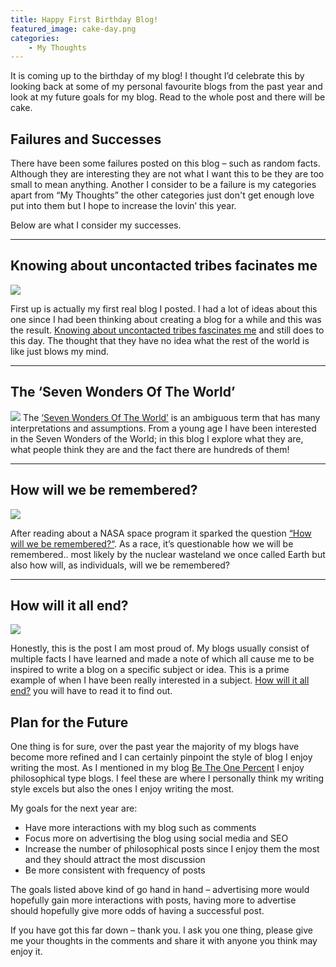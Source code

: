 ```yaml
---
title: Happy First Birthday Blog!
featured_image: cake-day.png
categories:
    - My Thoughts
---
```

It is coming up to the birthday of my blog! I thought I’d celebrate this by looking back at some of my personal favourite blogs from the past year and look at my future goals for my blog. Read to the whole post and there will be cake.

## Failures and Successes

There have been some failures posted on this blog – such as random facts. Although they are interesting they are not what I want this to be they are too small to mean anything. Another I consider to be a failure is my categories apart from “My Thoughts” the other categories just don't get enough love put into them but I hope to increase the lovin’ this year.

Below are what I consider my successes.

___

## Knowing about uncontacted tribes facinates me

![](/images/uploads/2013/07/%C3%8Dndios-Isolados-4.jpg)

First up is actually my first real blog I posted. I had a lot of ideas about this one since I had been thinking about creating a blog for a while and this was the result. [Knowing about uncontacted tribes fascinates me][uncontacted] and still does to this day. The thought that they have no idea what the rest of the world is like just blows my mind.

[uncontacted]: /blog/2013/07/17/knowing-about-uncontacted-tribes-fascinates-me

___

## The ‘Seven Wonders Of The World’
![](/images/uploads/2013/08/machu-picchu.jpg)
The [‘Seven Wonders Of The World’][wonders] is an ambiguous term that has many interpretations and assumptions. From a young age I have been interested in the Seven Wonders of the World; in this blog I explore what they are, what people think they are and the fact there are hundreds of them!

[wonders]: /blog/2013/08/01/the-seven-wonders-of-the-world

___

## How will we be remembered?

![](/images/uploads/2013/12/golden-record.jpg)

After reading about a NASA space program it sparked the question [“How will we be remembered?“][how]. As a race, it’s questionable how we will be remembered.. most likely by the nuclear wasteland we once called Earth but also how will, as individuals, will we be remembered?

[how]: /blog/2013/12/15/how-will-we-be-remembered

___

## How will it all end?
![](/images/uploads/2014/03/end.jpg)

Honestly, this is the post I am most proud of. My blogs usually consist of multiple facts I have learned and made a note of which all cause me to be inspired to write a blog on a specific subject or idea. This is a prime example of when I have been really interested in a subject. [How will it all end?][end] you will have to read it to find out.

[end]: /blog/2014/03/26/how-will-it-all-end

## Plan for the Future

One thing is for sure, over the past year the majority of my blogs have become more refined and I can certainly pinpoint the style of blog I enjoy writing the most. As I mentioned in my blog [Be The One Percent][one] I enjoy philosophical type blogs. I feel these are where I personally think my writing style excels but also the ones I enjoy writing the most.

My goals for the next year are:

- Have more interactions with my blog such as comments
- Focus more on advertising the blog using social media and SEO
- Increase the number of philosophical posts since I enjoy them the most and they should attract the most discussion
- Be more consistent with frequency of posts

The goals listed above kind of go hand in hand – advertising more would hopefully gain more interactions with posts, having more to advertise should hopefully give more odds of having a successful post.

If you have got this far down – thank you. I ask you one thing, please give me your thoughts in the comments and share it with anyone you think may enjoy it.

[one]: /blog/2014/04/30/be-the-one-percent

